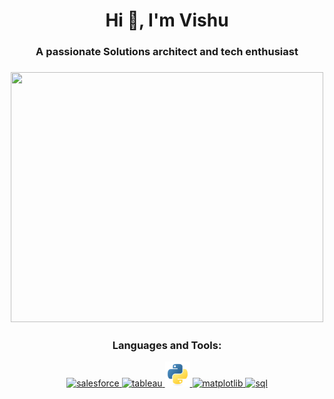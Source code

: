 <h1 align="center">Hi 👋, I'm Vishu</h1>
<h3 align="center">A passionate Solutions architect and tech enthusiast</h3>
<h3 align="center"><img src="https://github.com/vadayuhsiv/file/blob/main/gitgirl.gif" width="500" height="400" /></h3>



<h3 align="center">Languages and Tools:</h3>
<p align="center"> 
  <!-- Salesforce -->
  <a href="https://www.salesforce.com/" target="_blank" rel="noreferrer"> 
    <img src="https://www.vectorlogo.zone/logos/salesforce/salesforce-icon.svg" alt="salesforce" width="40" height="40"/> 
  </a> 

  <!-- Tableau -->
  <a href="https://www.tableau.com/" target="_blank" rel="noreferrer"> 
    <img src="https://www.svgrepo.com/show/354428/tableau-icon.svg" alt="tableau" width="40" height="40"/> 
  </a> 

  <!-- Python -->
  <a href="https://www.python.org" target="_blank" rel="noreferrer"> 
    <img src="https://raw.githubusercontent.com/devicons/devicon/master/icons/python/python-original.svg" alt="python" width="40" height="40"/> 
  </a> 

  <!-- Matplotlib -->
  <a href="https://matplotlib.org/" target="_blank" rel="noreferrer"> 
    <img src="https://matplotlib.org/_static/logo2_compressed.svg" alt="matplotlib" width="40" height="40"/> 
  </a> 

  <!-- SQL (Generic database cylinder icon) -->
  <a href="https://www.w3schools.com/sql/" target="_blank" rel="noreferrer"> 
    <img src="https://www.svgrepo.com/show/331760/sql-database-generic.svg" alt="sql" width="40" height="40"/> 
  </a> 
</p>

